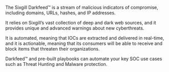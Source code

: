 The Sixgill Darkfeed™ is a stream of malicious indicators of compromise, including domains, URLs, hashes, and IP addresses.
 
It relies on Sixgill’s vast collection of deep and dark web sources, and it provides unique and advanced warnings about new cyberthreats.
 
It is automated, meaning that IOCs are extracted and delivered in real-time, and it is actionable, meaning that its consumers will be able to receive and block items that threaten their organizations.
 
Darkfeed™ and pre-built playbooks can automate your key SOC use cases such as Threat Hunting and Malware protection.
